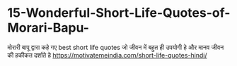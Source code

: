 # 15-Wonderful-Short-Life-Quotes-of-Morari-Bapu-
मोरारी बापू द्वारा कहे गए best short life quotes जो जीवन में बहुत ही उपयोगी हे और मानव जीवन की हकीकत दर्शाते हे https://motivatemeindia.com/short-life-quotes-hindi/

